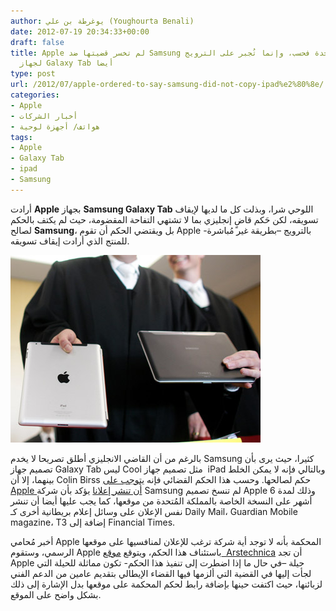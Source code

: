 ```yaml
---
author: يوغرطة بن علي (Youghourta Benali)
date: 2012-07-19 20:34:33+00:00
draft: false
title: Apple لم تخسر قضيتها ضد Samsung في الممكلة المُتحدة فحسب، وإنما تُجبر على الترويج
  لجهاز Galaxy Tab أيضا
type: post
url: /2012/07/apple-ordered-to-say-samsung-did-not-copy-ipad%e2%80%8e/
categories:
- Apple
- أخبار الشركات
- هواتف/ أجهزة لوحية
tags:
- Apple
- Galaxy Tab
- ipad
- Samsung
---
```


أرادت **Apple** بجهاز **Samsung Galaxy Tab** اللوحي شرا، وبذلت كل ما لديها لإيقاف تسويقه، لكن حَكم قاضٍ إنجليزي بما لا تشتهي التفاحة المقضومة، حيث لم يكتف بالحكم لصالح **Samsung**، بل ويقتضي الحكم أن تقوم Apple بالترويج –بطريقة غير مُباشرة- للمنتج الذي أرادت إيقاف تسويقه.




[![](ipad-galaxy-tab.jpg)
](ipad-galaxy-tab.jpg)




بالرغم من أن القاضي الانجليزي أطلق تصريحا لا يخدم Samsung كثيرا، حيث يرى بأن تصميم جهاز Galaxy Tab ليس Cool مثل تصميم جهاز  iPad وبالتالي فإنه لا يمكن الخلط بينهما، إلا أن Colin Birss حكم لصالحها. وحسب هذا الحكم القضائي فإنه [يتوجب على Apple أن تنشر إعلانا](http://www.bloomberg.com/news/2012-07-18/apple-must-publish-notice-samsung-didn-t-copy-ipad-judge-says.html) يؤكد بأن شركة Samsung لم تنسخ تصميم Apple وذلك لمدة 6 أشهر على النسخة الخاصة بالمملكة المُتحدة من موقعها، كما يجب عليها أيضا أن تنشر نفس الإعلان على وسائل إعلام بريطانية أخرى كـ Daily Mail، Guardian Mobile magazine، T3 إضافة إلى Financial Times.




أخبر مُحامي Apple المحكمة بأنه لا توجد أية شركة ترغب للإعلان لمنافسيها على موقعها الرسمي، وستقوم Apple باستئناف هذا الحكم، ويتوقع [موقع  Arstechnica](http://arstechnica.com/apple/2012/07/judge-to-apple-tell-uk-consumers-samsung-didnt-infringe-on-ipad-design/?utm_medium=twitter&utm_source=mactweets) أن تجد Apple حيلة –في حال ما إذا اضطرت إلى تنفيذ هذا الحكم- تكون مماثلة للحيلة التي لجأت إليها في القضية التي ألزمها فيها القضاء الإيطالي بتقديم عامين من الدعم الفني لزبائنها، حيث اكتفت حينها بإضافة رابط لحكم المحكمة على موقعها بدل الإشارة إلى ذلك بشكل واضح على الموقع.
